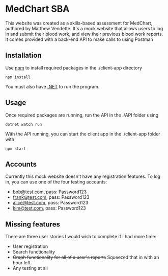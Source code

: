 # MedChart SBA

This website was created as a skills-based assessment for MedChart, authored by Matthew Vendette. It's a mock website that allows users to log in and submit their blood work, and view their previous blood work reports. It comes provided with a back-end API to make calls to using Postman

## Installation

Use [npm](https://www.npmjs.com/) to install required packages in the ./client-app directory
```
npm install
```

You must also have [.NET](https://dotnet.microsoft.com/) to run the program.

## Usage

Once required packages are running, run the API in the ./API folder using
```
dotnet watch run
```

With the API running, you can start the client app in the ./client-app folder with
```
npm start
```

## Accounts

Currently this mock website doesn't have any registration features. To log in, you can use one of the four testing accounts:
 * bob@test.com, pass: Password123
 * frank@test.com, pass: Password123
 * alice@test.com, pass: Password123
 * kim@test.com, pass: Password123

 ## Missing features
 There are three user stories I would wish to complete if I had more time:
  * User registration
  * Search functionality
  * ~~Graph functionality for all of a user's reports~~ Squeezed that in with an hour left
  * Any testing at all
